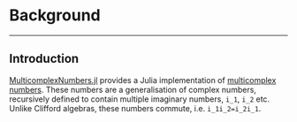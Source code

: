 # Background

---

## Introduction

[MulticomplexNumbers.jl](https://github.com/waudbygroup/MulticomplexNumbers.jl) provides a Julia implementation
of [multicomplex numbers](https://en.wikipedia.org/wiki/Multicomplex_number). These numbers are a generalisation
of complex numbers, recursively defined to contain multiple imaginary numbers, ``i_1``, ``i_2`` etc. Unlike
Clifford algebras, these numbers commute, i.e. ``i_1i_2=i_2i_1``.
